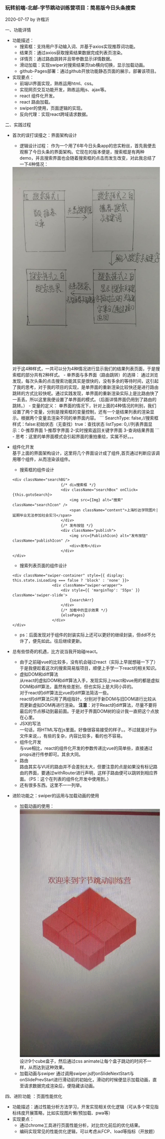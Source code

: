 ### 玩转前端-北邮-字节跳动训练营项目：简易版今日头条搜索

2020-07-17
by 许楷沂


一、功能详情
- 功能描述：
  - 搜索框：支持用户手动输入词、并基于axios实现推荐词功能。
  - 结果页：通过axios获取搜索结果数据完成列表页渲染。
  - 详情页：通过路由跳转并且带参数显示详情数据。
  - 滑动加载：实现swiper对搜索结果页tab横向切换，显示加载动画。
  - github-Pages部署：通过github开放功能静态页面的展示，部署该项目。
- 实现要点：
  - 前端UI界面实现，熟练运用html、css。
  - 实现网页交互功能开发，熟练运用js、ajax等。
  - react 组件化开发。
  - react 路由加载。
  - swiper的使用，页面逻辑的实现。
  - 反向代理：实现react跨域请求数据。

二、实践过程
- 首次的误打误撞之：界面架构设计
  - 逻辑设计过程：
  作为一个用了6年今日头条app的忠实粉丝，首先我便去观察了今日头条的界面架构。它现在的版本便是，搜索框是有两种demo，并且搜索界面也会随着搜索框的点击而发生改变，对此我总结了一下4种情况：
  <img src="./src/static/img/UIframe.jpg" alt="4种情况" />
  <!-- ![](https://github.com/Xudadaaa/techtrainingcamp-b-fe-xukaiyi/raw/master/src/static/img/UIframe.jpg) -->
  对于这4种样式，一共可以分为4种情况进行显示我们的结果列表页面，于是搜索框的部分共有2种样式。
  - 单界面与多界面（路由跳转）的选择：  
  通过浏览发现，每次头条的点击搜索功能其实是很快的，没有多余的等待时间，这引起了我的思考，对于我的项目的实现，是单界面的重新渲染比较快还是进行路由跳转的方式比较快呢。通过实践发现，单界面的重新渲染实际上是比路由快了一丢丢。所以这里我便设置了单界面的模式。（后面详情界面仍用到了路由的跳转。）
  - 变量的定义：  
  单界面的情况下，针对上面的4种情况的判别，我们设置了两个变量，分别是搜索框的变量控制，还有一个是结果列表的渲染显示。根据两个变量去渲染不同的单界面内容。
  ```
    SearchType: false,//搜索框样式：false:初始状态（无查找）true：查找状态
    listType: 0,//列表界面显示：0-推荐界面 1-推荐字界面 2-实时搜索返回关键字界面 3-查询结果界面
  ```
  - 思考：这里的单界面模式会引起界面的重拍重绘，实属不好。。。
- 组件化开发  
  基于上面的界面架构设计，这里将几个界面设计成了组件,首页通过判断应该调用哪个组件，从而渲染该组件。
  - 搜索框的组件设计
  ```
  <div className="searchBG">
                        {/* div搜索框 */}
                        <div className="searchBox" onClick={this.gotoSearch}>
                            <img src={Img} alt="搜索" className="searchIcon" />
                            <span className="content">上海杉达学院图片|延期毕业无法参加社会实习</span>
                        </div>
                        {/* 发布按钮 */}
                        <div className="publish">
                            <img src={PublishIcon} alt="发布按钮" className="publishIcon" />
                            <div>发布</div>
                        </div>
  </div>
  ```
  - 搜索列表页面的组件设计
  ```
  <div className="swiper-container" style={{ display: this.state.isLoading === false ? 'block' : 'none' }}>
                    <div className="swiper-wrapper">
                        <div style={{ 'marginTop': '55px' }} className='swiper-slide'>
                            {searchArr}
                        </div>
                        {/* 加载中的显示效果 */}
                        {elsePages}
                    </div>
  </div>
  ```
  - ps：后面发现对于组件的封装实际上还可以更好的继续封装，但ddl不允许了，便先如此。往后继续更新。
- 总有些惊奇的机遇，比方说当我开始碰react。 
  - 由于之前碰vue的比较多，没有机会碰过react（实际上早就想碰一下了）于是我便趁着这次的搜索简易版项目，顺便上手学一下react的相关知识。
  - 虚拟DOM和diff算法  
  从react的虚拟DOM和diff算法入手，发现实际上react和vue用的都是虚拟DOM和diff算法，虽然有些差别，但也实际上是大同小异的。  
  对于react的diff算法比vue的diff算法简洁一些。  
  react的diff算法只用了两组指针，分别对于新DOM与旧DOM进行比较从而更新虚拟DOM再进行渲染。
  **注意**：对于React的diff算法，尽量不要将最后的节点移动到最前面。于是对于界面DOM树的设计我一直把这个点放在心里。
  - JSX的写法  
  一句话，将HTML写在js里面。好像很容易接受的样子。。不过就是对于js文件来说，，有些的复杂，内容比较多，看的也不容易。
  - 组件化开发  
  与vue相比，react的组件化开发的参数传递比vue的简单些，直接通过props进行传参即可。其余大同。
  - 路由  
  路由其实与VUE的路由并不会差别太大，但要注意的点是如果没有标记路由的界面，要通过withRouter进行声明，这样子路由便可以跳转到相应界面。（PS：这个在列表的组件化开发中使用到。）
  - 还有很多东西。这里不一一列举。

- 进阶功能之：swiper的运用与加载动画的使用
  - 加载动画的使用：
    <img src="./src/static/img/caidan.gif" />
  设计9个cube盒子，然后通过css animate让每个盒子跳动的时间不一样，从而达到这种效果。
  - 加载动画与swiper
  通过调用swiper.js的onSlideNextStart与onSlidePrevStart进行滑动前的初始化，滑动的时候便显示加载动画，直至请求数据完成渲染后，便隐藏该动画。

四、进阶功能 ：页面性能优化
- 功能描述：通过性能分析方法学习，开发实现相关优化逻辑（可从多个常见指标纬度开展策略，比如实现图片懒/预加载、pwa等）
- 实现要点：
  - 通过chrome工具进行页面性能分析，对比优化前后的优化结果。
  - 编码实现常见的性能优化逻辑，可以考虑从FCP、load等指标（开放题）

